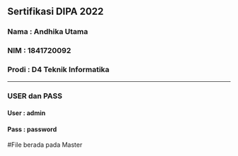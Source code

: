 Sertifikasi DIPA 2022
---------
### Nama : Andhika Utama
### NIM : 1841720092
### Prodi : D4 Teknik Informatika
---------
### USER dan PASS
#### User : admin
#### Pass : password

#File berada pada Master
